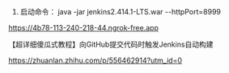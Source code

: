 

1. 启动命令：
java -jar jenkins2.414.1-LTS.war --httpPort=8999









https://4b78-113-240-218-44.ngrok-free.app



【超详细傻瓜式教程】向GitHub提交代码时触发Jenkins自动构建

https://zhuanlan.zhihu.com/p/556462914?utm_id=0
